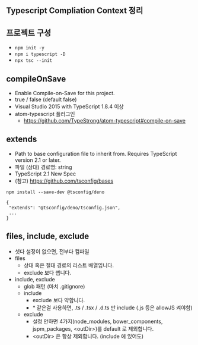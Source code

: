 ## Typescript Compliation Context 정리

## 프로젝트 구성
- `npm init -y`
- `npm i typescript -D`
- `npx tsc --init`

## compileOnSave
- Enable Compile-on-Save for this project.
- true / false (default false)
- Visual Studio 2015 with TypeScript 1.8.4 이상
- atom-typescript 플러그인
  - https://github.com/TypeStrong/atom-typescript#compile-on-save

## extends
- Path to base configuration file to inherit from. Requires TypeScript version 2.1 or later.
- 파일 (상대) 경로명: string
- TypeScript 2.1 New Spec
- (참고) https://github.com/tsconfig/bases

```
npm install --save-dev @tsconfig/deno

{
 "extends": "@tsconfig/deno/tsconfig.json",
 ...
}
```

## files, include, exclude
- 셋다 설정이 없으면, 전부다 컴파일
- files
  - 상대 혹은 절대 경로의 리스트 배열입니다.
  - exclude 보다 쎕니다.
- include, exclude
  - glob 패턴 (마치 .gitignore)
  - include
    - exclude 보다 약합니다.
    - \* 같은걸 사용하면, .ts / .tsx / .d.ts 만 include (.js 등은 allowJS 켜야함)
  - exclude
    - 설정 안하면 4가지(node_modules, bower_components, jspm_packages, \<outDir>)를 default 로 제외합니다.
    - \<outDir> 은 항상 제외합니다. (include 에 있어도)


